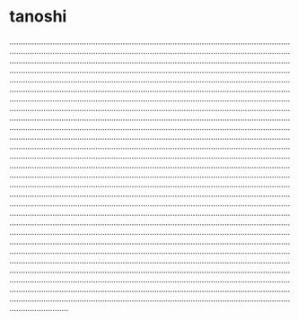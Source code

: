 # tanoshi

..........................................................................................................................................................................................................................................................................................................................................................................................................................................................................................................................................................................................................................................................................................................................................................................................................................................................................................................................................................................................................................................................................................................................................................................................................................................................................................................................................................................................................................................................................................................................................................................................................................................................................................................................................................................................................................................................................................................................................................................................................................................................................................................................................................................................................................................................................................................................................................................................................................................................................................................................................................................................................................................................................................................................................................................................................................................................................................................................................................................................................................................................................................................................................................................................................................................................................................................................................................................................................................................................................................................................................................................................................................................